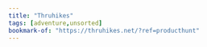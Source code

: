 ```yaml
---
title: "Thruhikes"
tags: [adventure,unsorted]
bookmark-of: "https://thruhikes.net/?ref=producthunt"
---
```

